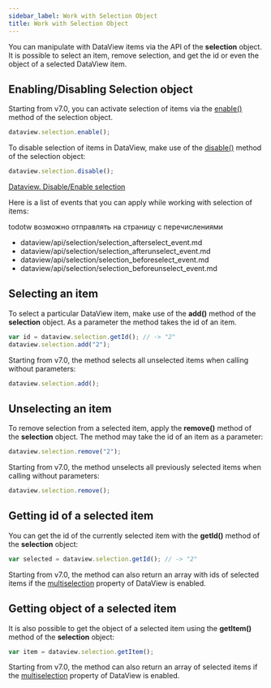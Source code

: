 ```yaml
---
sidebar_label: Work with Selection Object
title: Work with Selection Object
---          
```


You can manipulate with DataView items via the API of the **selection** object. It is possible to select an item, remove selection, and get the id or even the object of a selected DataView item.


Enabling/Disabling Selection object
---------------------------------

Starting from v7.0, you can activate selection of items via the [enable()](dataview/api/selection/selection_enable_method.md) method of the selection object.

~~~js
dataview.selection.enable();
~~~

To disable selection of items in DataView, make use of the [disable()](dataview/api/selection/selection_disable_method.md) method of the selection object:

~~~js
dataview.selection.disable();
~~~

[Dataview. Disable/Enable selection](https://snippet.dhtmlx.com/kn42gb50)

Here is a list of events that you can apply while working with selection of items:

todotw возможно отправлять на страницу с перечислениями
- dataview/api/selection/selection_afterselect_event.md
- dataview/api/selection/selection_afterunselect_event.md
- dataview/api/selection/selection_beforeselect_event.md
- dataview/api/selection/selection_beforeunselect_event.md

Selecting an item
----------------------

To select a particular DataView item, make use of the **add()** method of the **selection** object. As a parameter the method takes the id of an item. 

~~~js
var id = dataview.selection.getId(); // -> "2"
dataview.selection.add("2");
~~~

Starting from v7.0, the method selects all unselected items when calling without parameters:

~~~js
dataview.selection.add();
~~~

Unselecting an item
--------------------

To remove selection from a selected item, apply the **remove()** method of the **selection** object. The method may take the id of an item as a parameter:

~~~js
dataview.selection.remove("2"); 
~~~

Starting from v7.0, the method unselects all previously selected items when calling without parameters:

~~~js
dataview.selection.remove();
~~~

Getting id of a selected item
-----------------------------

You can get the id of the currently selected item with the **getId()** method of the **selection** object:

~~~js
var selected = dataview.selection.getId(); // -> "2"
~~~

Starting from v7.0, the method can also return an array with ids of selected items if the [multiselection](dataview/api/dataview_multiselection_config.md) property of DataView is enabled.


Getting object of a selected item
---------------------------------

It is also possible to get the object of a selected item using the **getItem()** method of the **selection** object:

~~~js
var item = dataview.selection.getItem();
~~~

Starting from v7.0, the method can also return an array of selected items if the [multiselection](dataview/api/dataview_multiselection_config.md) property of DataView is enabled.
